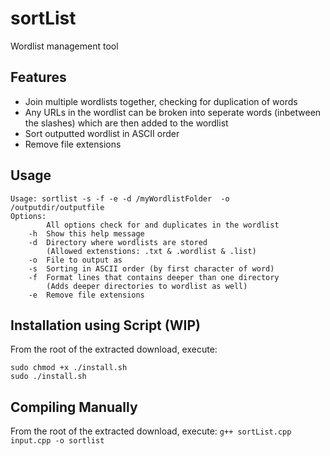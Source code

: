 # sortList
Wordlist management tool

## Features
* Join multiple wordlists together, checking for duplication of words
* Any URLs in the wordlist can be broken into seperate words (inbetween the slashes) which are then added to the wordlist
* Sort outputted wordlist in ASCII order
* Remove file extensions
## Usage
```
Usage: sortlist -s -f -e -d /myWordlistFolder  -o /outputdir/outputfile
Options:
	   	All options check for and duplicates in the wordlist
	-h 	Show this help message
	-d 	Directory where wordlists are stored
	   	(Allowed extenstions: .txt & .wordlist & .list)
	-o 	File to output as
	-s 	Sorting in ASCII order (by first character of word)
	-f 	Format lines that contains deeper than one directory
	   	(Adds deeper directories to wordlist as well)
	-e 	Remove file extensions
```
## Installation using Script (WIP)
From the root of the extracted download, execute:
```
sudo chmod +x ./install.sh
sudo ./install.sh
```
## Compiling Manually
From the root of the extracted download, execute:
`g++ sortList.cpp input.cpp -o sortlist`
